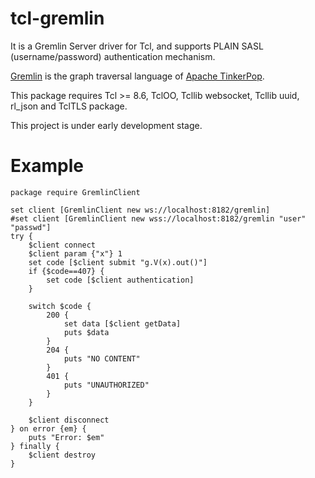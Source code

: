 tcl-gremlin
=====

It is a Gremlin Server driver for Tcl, and supports PLAIN 
SASL (username/password) authentication mechanism.

[Gremlin](https://tinkerpop.apache.org/gremlin.html) is the graph traversal 
language of [Apache TinkerPop](https://tinkerpop.apache.org/).

This package requires Tcl >= 8.6, TclOO, Tcllib websocket, Tcllib uuid,
rl_json and TclTLS package.

This project is under early development stage.


Example
=====

    package require GremlinClient

    set client [GremlinClient new ws://localhost:8182/gremlin]
    #set client [GremlinClient new wss://localhost:8182/gremlin "user" "passwd"]
    try {
        $client connect
        $client param {"x"} 1
        set code [$client submit "g.V(x).out()"]
        if {$code==407} {
            set code [$client authentication]
        }

        switch $code {
            200 {
                set data [$client getData]
                puts $data
            } 
            204 {
                puts "NO CONTENT"
            }
            401 {
                puts "UNAUTHORIZED"
            }
        }

        $client disconnect
    } on error {em} {
        puts "Error: $em"
    } finally {
        $client destroy
    }

